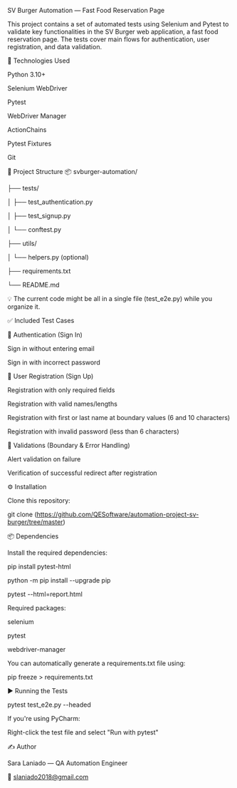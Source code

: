 SV Burger Automation — Fast Food Reservation Page

This project contains a set of automated tests using Selenium and Pytest to validate key functionalities in the SV Burger web application, a fast food reservation page. The tests cover main flows for authentication, user registration, and data validation.

🚀 Technologies Used

 Python 3.10+

Selenium WebDriver

Pytest

WebDriver Manager

ActionChains

Pytest Fixtures

Git

📁 Project Structure 📦 svburger-automation/

├── tests/

│   ├── test_authentication.py

│   ├── test_signup.py

│   └── conftest.py

├── utils/

│   └── helpers.py (optional)

├── requirements.txt

└── README.md

💡 The current code might be all in a single file (test_e2e.py) while you organize it.

✅ Included Test Cases

🔐 Authentication (Sign In)

Sign in without entering email

Sign in with incorrect password

👤 User Registration (Sign Up)

Registration with only required fields

Registration with valid names/lengths

Registration with first or last name at boundary values (6 and 10 characters)

Registration with invalid password (less than 6 characters)

🧪 Validations (Boundary & Error Handling)

Alert validation on failure

Verification of successful redirect after registration

⚙️ Installation

Clone this repository:

git clone (https://github.com/QESoftware/automation-project-sv-burger/tree/master)

📦 Dependencies

Install the required dependencies:

pip install pytest-html

python -m pip install --upgrade pip

pytest --html=report.html

Required packages:

selenium

pytest

webdriver-manager

You can automatically generate a requirements.txt file using:

pip freeze > requirements.txt

▶️ Running the Tests

pytest test_e2e.py --headed

If you're using PyCharm:

Right-click the test file and select "Run with pytest"

✍️ Author

Sara Laniado — QA Automation Engineer

📧 slaniado2018@gmail.com










